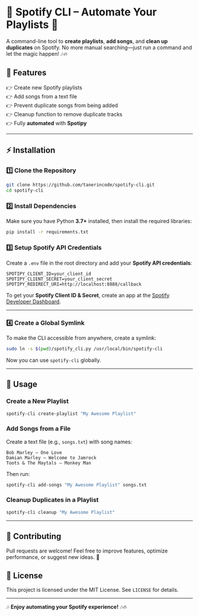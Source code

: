 # 🎵 Spotify CLI – Automate Your Playlists 🚀

A command-line tool to **create playlists**, **add songs**, and **clean up duplicates** on Spotify. No more manual searching—just run a command and let the magic happen! 🎶🔥  

## 📌 Features
👉 Create new Spotify playlists  
👉 Add songs from a text file  
👉 Prevent duplicate songs from being added  
👉 Cleanup function to remove duplicate tracks  
👉 Fully **automated** with **Spotipy**  

---

## ⚡️ Installation

### **1️⃣ Clone the Repository**
```sh
git clone https://github.com/tanerincode/spotify-cli.git
cd spotify-cli
```

### **2️⃣ Install Dependencies**
Make sure you have Python **3.7+** installed, then install the required libraries:

```sh
pip install -r requirements.txt
```

### **3️⃣ Setup Spotify API Credentials**
Create a `.env` file in the root directory and add your **Spotify API credentials**:

```
SPOTIPY_CLIENT_ID=your_client_id
SPOTIPY_CLIENT_SECRET=your_client_secret
SPOTIPY_REDIRECT_URI=http://localhost:8888/callback
```

To get your **Spotify Client ID & Secret**, create an app at the [Spotify Developer Dashboard](https://developer.spotify.com/dashboard/).

---

### **4️⃣ Create a Global Symlink**
To make the CLI accessible from anywhere, create a symlink:
```sh
sudo ln -s $(pwd)/spotify_cli.py /usr/local/bin/spotify-cli
```
Now you can use `spotify-cli` globally.

---

## 🚀 Usage

### **Create a New Playlist**
```sh
spotify-cli create-playlist "My Awesome Playlist"
```

### **Add Songs from a File**
Create a text file (e.g., `songs.txt`) with song names:
```
Bob Marley – One Love
Damian Marley – Welcome to Jamrock
Toots & The Maytals – Monkey Man
```
Then run:
```sh
spotify-cli add-songs "My Awesome Playlist" songs.txt
```

### **Cleanup Duplicates in a Playlist**
```sh
spotify-cli cleanup "My Awesome Playlist"
```

---

## 💪 Contributing
Pull requests are welcome! Feel free to improve features, optimize performance, or suggest new ideas. 🚀

## 📝 License
This project is licensed under the MIT License. See `LICENSE` for details.

---

🎶 **Enjoy automating your Spotify experience!** 🎶🔥